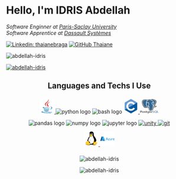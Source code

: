 <!--
**abdellah-idris/abdellah-idris** is a ✨ _special_ ✨ repository because its `README.md` (this file) appears on your GitHub profile.
[![GitHub Streak](https://github-readme-streak-stats.herokuapp.com?user=abdellah-idris)](https://git.io/streak-stats)
-->
<h1 >Hello, I'm IDRIS Abdellah  </h1>
<p><em>Software Enginner at <a href="https://www.universite-paris-saclay.fr/">  Paris-Saclay University</a></br>Software  Apprentice at <a href="https://www.3ds.com/">Dassault Systèmes</a> 
</em></p>


[![Linkedin: thaianebraga](https://img.shields.io/badge/-abdellah-blue?style=flat-square&logo=Linkedin&logoColor=white&link=https://www.linkedin.com/in/abdellah-idris/)](https://www.linkedin.com/in/abdellah-idris/)
[![GitHub Thaiane](https://img.shields.io/github/followers/abdellah-idris?label=follow&style=social)](https://github.com/abdellah-idris)


<p align="left"> <img src="https://komarev.com/ghpvc/?username=abdellah-idris&label=Profile%20views&color=0e75b6&style=flat" alt="abdellah-idris" /> </p>


<p align="left"> <a href="https://github.com/ryo-ma/github-profile-trophy"><img src="https://github-profile-trophy.vercel.app/?username=abdellah-idris" alt="abdellah-idris" /></a> </p>


###

<h2 align="center">Languages and Techs I Use</h2>

###

<div align="center">

 <a href="https://www.java.com" target="_blank" rel="noreferrer"> <img src="https://raw.githubusercontent.com/devicons/devicon/master/icons/java/java-original.svg" alt="java" width="40" height="40"/> </a>
  <img src="https://cdn.jsdelivr.net/gh/devicons/devicon/icons/python/python-original.svg" height="40" width="52" alt="python logo"  />
  <img src="https://cdn.jsdelivr.net/gh/devicons/devicon/icons/bash/bash-original.svg" height="40" width="52" alt="bash logo"  />
  <a href="https://www.cprogramming.com/" target="_blank" rel="noreferrer"> <img src="https://raw.githubusercontent.com/devicons/devicon/master/icons/c/c-original.svg" alt="c" width="40" height="40"/> </a>
  <a href="https://www.postgresql.org/" target="_blank" rel="noreferrer"> <img src="https://github.com/devicons/devicon/blob/master/icons/postgresql/postgresql-original-wordmark.svg" alt="postgresql" width="52" height="40"/> </a> 
  
  <img src="https://cdn.jsdelivr.net/gh/devicons/devicon/icons/pandas/pandas-original.svg" height="40" width="52" alt="pandas logo"  />
  <img src="https://cdn.jsdelivr.net/gh/devicons/devicon/icons/numpy/numpy-original.svg" height="40" width="52" alt="numpy logo"  />
  
 <img src="https://cdn.jsdelivr.net/gh/devicons/devicon/icons/jupyter/jupyter-original-wordmark.svg" height="40" width="52" alt="jupyter logo"  />
<a href="https://unity.com/" target="_blank" rel="noreferrer"> <img src="https://www.vectorlogo.zone/logos/unity3d/unity3d-icon.svg" alt="unity" width="40" height="40"/> </a> 
    <a href="https://git-scm.com/" target="_blank" rel="noreferrer"> <img src="https://www.vectorlogo.zone/logos/git-scm/git-scm-icon.svg" alt="git" width="40" height="40"/> </a> 
    
   <a href="https://www.linux.org/" target="_blank" rel="noreferrer"> <img src="https://raw.githubusercontent.com/devicons/devicon/master/icons/linux/linux-original.svg" alt="linux" width="40" height="40"/> </a> 
    <a href="https://azure.microsoft.com/en-us/" target="_blank" rel="noreferrer"> <img src="https://github.com/devicons/devicon/blob/master/icons/azure/azure-original-wordmark.svg" alt="azure" width="40" height="40"/> </a> 
  
   
 >
</div>

###

<div align="center">
<p><img  src="https://github-readme-stats.vercel.app/api/top-langs?username=abdellah-idris&show_icons=true&locale=en&layout=compact" alt="abdellah-idris" /></p>

<p><img  src="https://github-readme-streak-stats.herokuapp.com?user=abdellah-idris" alt="abdellah-idris" /></p>
</div>

